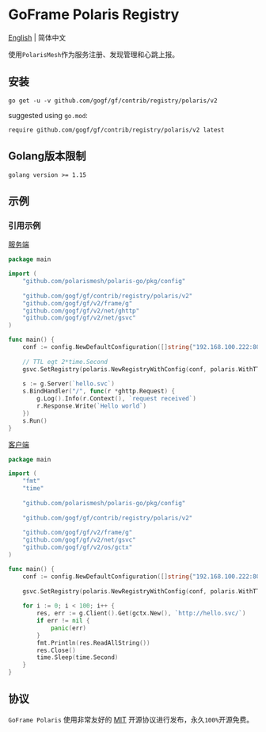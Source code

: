 # GoFrame Polaris Registry

[English](README.MD) | 简体中文

使用`PolarisMesh`作为服务注册、发现管理和心跳上报。

## 安装

```
go get -u -v github.com/gogf/gf/contrib/registry/polaris/v2
```

suggested using `go.mod`:

```
require github.com/gogf/gf/contrib/registry/polaris/v2 latest
```

## Golang版本限制

```
golang version >= 1.15
```

## 示例

### 引用示例

[服务端](example/registry/polaris/server/main.go)

```go
package main

import (
    "github.com/polarismesh/polaris-go/pkg/config"
    
    "github.com/gogf/gf/contrib/registry/polaris/v2"
    "github.com/gogf/gf/v2/frame/g"
    "github.com/gogf/gf/v2/net/ghttp"
    "github.com/gogf/gf/v2/net/gsvc"
)

func main() {
    conf := config.NewDefaultConfiguration([]string{"192.168.100.222:8091"})
    
    // TTL egt 2*time.Second
    gsvc.SetRegistry(polaris.NewRegistryWithConfig(conf, polaris.WithTTL(100)))
    
    s := g.Server(`hello.svc`)
    s.BindHandler("/", func(r *ghttp.Request) {
        g.Log().Info(r.Context(), `request received`)
        r.Response.Write(`Hello world`)
    })
    s.Run()
}

```

[客户端](example/registry/polaris/client/main.go)

```go
package main

import (
    "fmt"
    "time"
    
    "github.com/polarismesh/polaris-go/pkg/config"
    
    "github.com/gogf/gf/contrib/registry/polaris/v2"
    
    "github.com/gogf/gf/v2/frame/g"
    "github.com/gogf/gf/v2/net/gsvc"
    "github.com/gogf/gf/v2/os/gctx"
)

func main() {
    conf := config.NewDefaultConfiguration([]string{"192.168.100.222:8091"})
    
    gsvc.SetRegistry(polaris.NewRegistryWithConfig(conf, polaris.WithTTL(100)))
    
    for i := 0; i < 100; i++ {
        res, err := g.Client().Get(gctx.New(), `http://hello.svc/`)
        if err != nil {
            panic(err)
        }
        fmt.Println(res.ReadAllString())
        res.Close()
        time.Sleep(time.Second)
    }
}

```

## 协议

`GoFrame Polaris` 使用非常友好的 [MIT](../../../LICENSE) 开源协议进行发布，永久`100%`开源免费。